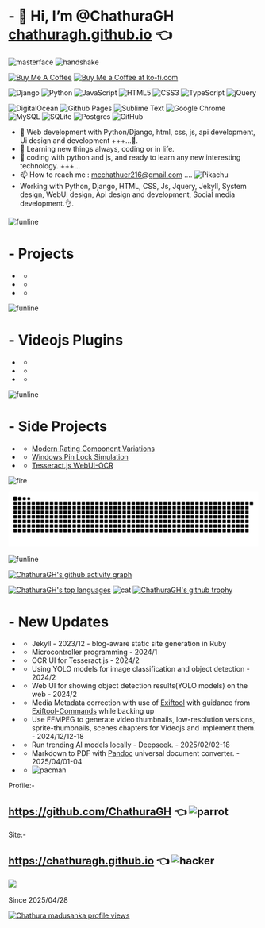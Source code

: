 # - 👋 Hi, I’m @ChathuraGH [chathuragh.github.io](https://chathuragh.github.io) 👈

![masterface](https://github.com/Anmol-Baranwal/Cool-GIFs-For-GitHub/assets/74038190/47eb2734-addb-46da-b4dd-5e1616cd3853)
![handshake](https://user-images.githubusercontent.com/74038190/214644145-264f4759-7633-441e-9d67-d8dda9d50d26.gif)


<a href="https://www.buymeacoffee.com/chathura.madusanka" target="_blank"><img src="https://cdn.buymeacoffee.com/buttons/v2/default-yellow.png" alt="Buy Me A Coffee" style="height: 60px !important;width: 217px !important;" ></a>          <a href='https://ko-fi.com/D1D41DEZLI' target='_blank'><img height='36' style='border:0px;height:36px;' src='https://storage.ko-fi.com/cdn/kofi5.png?v=6' border='0' alt='Buy Me a Coffee at ko-fi.com' /></a>




![Django](https://img.shields.io/badge/Django-092E20.svg?style=for-the-badge&logo=Django&logoColor=white)
![Python](https://img.shields.io/badge/python-3670A0?style=for-the-badge&logo=python&logoColor=ffdd54)
![JavaScript](https://img.shields.io/badge/javascript-%23323330.svg?style=for-the-badge&logo=javascript&logoColor=%23F7DF1E)
![HTML5](https://img.shields.io/badge/html5-%23E34F26.svg?style=for-the-badge&logo=html5&logoColor=white)
![CSS3](https://img.shields.io/badge/css3-%231572B6.svg?style=for-the-badge&logo=css3&logoColor=white)
![TypeScript](https://img.shields.io/badge/typescript-%23007ACC.svg?style=for-the-badge&logo=typescript&logoColor=white)
![jQuery](https://img.shields.io/badge/jquery-%230769AD.svg?style=for-the-badge&logo=jquery&logoColor=white)

![DigitalOcean](https://img.shields.io/badge/DigitalOcean-%230167ff.svg?style=for-the-badge&logo=digitalOcean&logoColor=white)
![Github Pages](https://img.shields.io/badge/github%20pages-121013?style=for-the-badge&logo=github&logoColor=white)
![Sublime Text](https://img.shields.io/badge/sublime_text-%23575757.svg?style=for-the-badge&logo=sublime-text&logoColor=important)
![Google Chrome](https://img.shields.io/badge/Google%20Chrome-4285F4?style=for-the-badge&logo=GoogleChrome&logoColor=white)
![MySQL](https://img.shields.io/badge/mysql-%2300f.svg?style=for-the-badge&logo=mysql&logoColor=white)
![SQLite](https://img.shields.io/badge/sqlite-%2307405e.svg?style=for-the-badge&logo=sqlite&logoColor=white)
![Postgres](https://img.shields.io/badge/postgres-%23316192.svg?style=for-the-badge&logo=postgresql&logoColor=white)
![GitHub](https://img.shields.io/badge/github-%23121011.svg?style=for-the-badge&logo=github&logoColor=white)

- 👀 Web development with Python/Django, html, css, js, api development, Ui design and development +++...💓. 
- 🌱 Learning new things always, coding or in life. 
- 💞️ coding with python and js, and ready to learn any new interesting technology. +++...
- 📫 How to reach me : mcchathuer216@gmail.com .... ![Pikachu](https://github.com/Anmol-Baranwal/Cool-GIFs-For-GitHub/assets/74038190/7bb1e704-6026-48f9-8435-2f4d40101348)
- Working with Python, Django, HTML, CSS, Js, Jquery, Jekyll, System design, WebUI design, Api design and development, Social media development.👌.

  
![funline](https://camo.githubusercontent.com/525201e24fcf0d7d87f167b8f972bf33242f0588d8bb426b7df5e2911bcc609a/68747470733a2f2f7777772e616e696d61746564696d616765732e6f72672f646174612f6d656469612f3536322f616e696d617465642d6c696e652d696d6167652d303138342e676966)




# - Projects
- - 
- - 
- - 


![funline](https://camo.githubusercontent.com/525201e24fcf0d7d87f167b8f972bf33242f0588d8bb426b7df5e2911bcc609a/68747470733a2f2f7777772e616e696d61746564696d616765732e6f72672f646174612f6d656469612f3536322f616e696d617465642d6c696e652d696d6167652d303138342e676966)




# - Videojs Plugins
- - 
- - 
- - 


![funline](https://camo.githubusercontent.com/525201e24fcf0d7d87f167b8f972bf33242f0588d8bb426b7df5e2911bcc609a/68747470733a2f2f7777772e616e696d61746564696d616765732e6f72672f646174612f6d656469612f3536322f616e696d617465642d6c696e652d696d6167652d303138342e676966)




# - Side Projects
- - [Modern Rating Component Variations](https://codepen.io/Chathura-m/pen/XJbGePy)
- - [Windows Pin Lock Simulation](https://codepen.io/Chathura-m/pen/QwboOyr)
- - [Tesseract.js WebUI-OCR](https://codepen.io/Chathura-m/pen/raNXpvx)





![fire](https://user-images.githubusercontent.com/74038190/213866269-5d00981c-7c98-46d7-8a8e-16f462f15227.gif)

![game](https://raw.githubusercontent.com/Anmol-Baranwal/Anmol-Baranwal/output/github-contribution-grid-snake-dark.svg)

![funline](https://camo.githubusercontent.com/525201e24fcf0d7d87f167b8f972bf33242f0588d8bb426b7df5e2911bcc609a/68747470733a2f2f7777772e616e696d61746564696d616765732e6f72672f646174612f6d656469612f3536322f616e696d617465642d6c696e652d696d6167652d303138342e676966)






[![ChathuraGH's github activity graph](https://github-readme-activity-graph.vercel.app/graph?username=ChathuraGH&theme=github-compact)](https://github.com/ChathuraGH)

[![ChathuraGH's top languages](https://github-readme-stats.vercel.app/api/top-langs/?username=ChathuraGH&theme=blue-green)](https://github.com/ChathuraGH)
![cat](https://github.com/Anmol-Baranwal/Cool-GIFs-For-GitHub/assets/74038190/76036311-c8ea-4247-8bf8-a7077623036c)
[![ChathuraGH's github trophy](https://github-profile-trophy.vercel.app/?username=ChathuraGH&row=1)](https://github.com/ChathuraGH)





# - New Updates
- - Jekyll - 2023/12 - blog-aware static site generation in Ruby
- - Microcontroller programming - 2024/1
- - OCR UI for Tesseract.js - 2024/2
- - Using YOLO models for image classification and object detection  - 2024/2
- - Web UI for showing object detection results(YOLO models) on the web  - 2024/2
- - Media Metadata correction with use of [Exiftool](https://github.com/exiftool/exiftool) with guidance from [Exiftool-Commands](https://github.com/jonkeren/Exiftool-Commands) while backing up
- - Use FFMPEG to generate video thumbnails, low-resolution versions, sprite-thumbnails, scenes chapters for Videojs and implement them.  -  2024/12/12-18
- - Run trending AI models locally - Deepseek.  -  2025/02/02-18
- - Markdown to PDF with [Pandoc](https://pandoc.org) universal document converter.  -  2025/04/01-04
- - ![pacman](https://user-images.githubusercontent.com/74038190/212284158-e840e285-664b-44d7-b79b-e264b5e54825.gif)


Profile:-
## https://github.com/ChathuraGH 👈 ![parrot](https://cultofthepartyparrot.com/parrots/hd/moonwalkingparrot.gif)
Site:-
## https://chathuragh.github.io 👈 ![hacker](https://user-images.githubusercontent.com/74038190/229223156-0cbdaba9-3128-4d8e-8719-b6b4cf741b67.gif)






[![](https://visitcount.itsvg.in/api?id=ChathuraGH&label=Profile%20Views&color=0&icon=8&pretty=false)](https://visitcount.itsvg.in)

Since 2025/04/28

[![Chathura madusanka profile views](https://u8views.com/api/v1/github/profiles/63940398/views/day-week-month-total-count.svg)](https://u8views.com/github/ChathuraGH)


<!---
ChathuraGH/ChathuraGH is a ✨ special ✨ repository because its `README.md` (this file) appears on your GitHub profile.
You can click the Preview link to take a look at your changes.
--->
